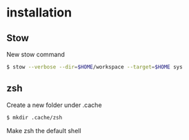 # installation

## Stow

New stow command

```bash
$ stow --verbose --dir=$HOME/workspace --target=$HOME sys
```

## zsh

Create a new folder under .cache

```bash
$ mkdir .cache/zsh
```

Make zsh the default shell
